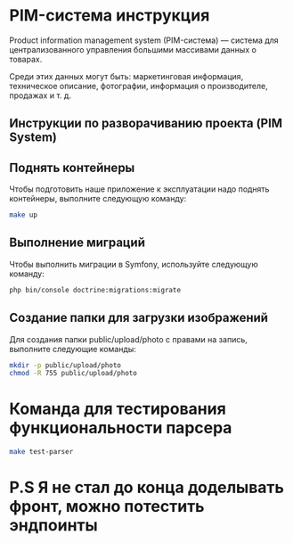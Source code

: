 # PIM-система инструкция

Product information management system (PIM-система) — система для централизованного управления большими массивами данных о товарах.

Среди этих данных могут быть: маркетинговая информация, техническое описание, фотографии, информация о производителе, продажах и т. д. 

## Инструкции по разворачиванию проекта (PIM System)

## Поднять контейнеры 

Чтобы подготовить наше приложение к эксплуатации надо поднять контейнеры, выполните следующую команду: 
```bash
make up
```

## Выполнение миграций

Чтобы выполнить миграции в Symfony, используйте следующую команду:

```bash
php bin/console doctrine:migrations:migrate
```
## Создание папки для загрузки изображений 

Для создания папки public/upload/photo с правами на запись, выполните следующие команды:

```bash
mkdir -p public/upload/photo
chmod -R 755 public/upload/photo
```

# Команда для тестирования функциональности парсера 
```bash
make test-parser
```

# P.S Я не стал до конца доделывать фронт, можно потестить эндпоинты
